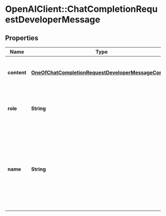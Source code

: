 # OpenAIClient::ChatCompletionRequestDeveloperMessage

## Properties
Name | Type | Description | Notes
------------ | ------------- | ------------- | -------------
**content** | [**OneOfChatCompletionRequestDeveloperMessageContent**](OneOfChatCompletionRequestDeveloperMessageContent.md) | The contents of the developer message. | 
**role** | **String** | The role of the messages author, in this case &#x60;developer&#x60;. | 
**name** | **String** | An optional name for the participant. Provides the model information to differentiate between participants of the same role. | [optional] 

